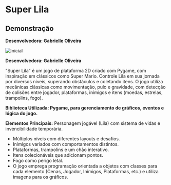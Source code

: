 # Super Lila

## Demonstração

**Desenvolvedora: Gabrielle Oliveira**

![inicial](https://github.com/user-attachments/assets/92359c22-4779-49cc-8813-8c5d9823b9f0)

**Desenvolvedora: Gabrielle Oliveira**

"Super Lila" é um jogo de plataforma 2D criado com Pygame, com inspiração em 
clássicos como Super Mario. Controle Lila em sua jornada por diversos níveis, 
superando obstáculos e coletando itens.
O jogo utiliza mecânicas clássicas como 
movimentação, pulo e gravidade, com detecção de colisões entre jogador, 
plataformas, inimigos e itens (moedas, estrelas, trampolins, fogo).

**Biblioteca Utilizada: Pygame, para gerenciamento de gráficos, eventos e lógica do 
jogo.**

**Elementos Principais:**
 Personagem jogável (Lila) com sistema de vidas e invencibilidade temporária.
 - Múltiplos níveis com diferentes layouts e desafios.
 - Inimigos variados com comportamentos distintos.
 - Plataformas, trampolins e um chão interativo.
 - Itens colecionáveis que adicionam pontos.
 - Fogo como perigo letal.
- O jogo emprega programação orientada a objetos com classes para cada elemento 
(Cenas, Jogador, Inimigos, Plataformas, etc.) e utiliza imagens para os gráficos.
